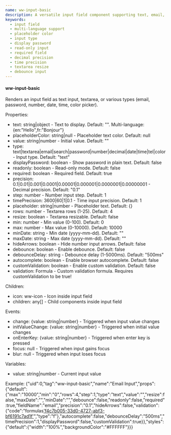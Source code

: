 ```yaml
---
name: ww-input-basic
description: A versatile input field component supporting text, email, password, and more types with customizable properties for multi-language text, placeholder color, precision, and features like read-only mode, required validation, and debounce functionality.
keywords:
  - input field
  - multi-language support
  - placeholder color
  - input type
  - display password
  - read-only input
  - required field
  - decimal precision
  - time precision
  - textarea resize
  - debounce input
---
```


#### ww-input-basic

Renders an input field as text input, textarea, or various types (email, password, number, date, time, color picker).

Properties:
- text: string|object - Text to display. Default: "". Multi-language: {en:"Hello",fr:"Bonjour"}
- placeholderColor: string|null - Placeholder text color. Default: null
- value: string|number - Initial value. Default: ""
- type: text|textarea|email|search|password|number|decimal|date|time|tel|color - Input type. Default: "text"
- displayPassword: boolean - Show password in plain text. Default: false
- readonly: boolean - Read-only mode. Default: false
- required: boolean - Required field. Default: true
- precision: 0.1|0.01|0.001|0.0001|0.00001|0.000001|0.0000001|0.00000001 - Decimal precision. Default: "0.1"
- step: number - Number input step. Default: 1
- timePrecision: 3600|60|1|0.1 - Time input precision. Default: 1
- placeholder: string|number - Placeholder text. Default: {}
- rows: number - Textarea rows (1-25). Default: 4
- resize: boolean - Textarea resizable. Default: false
- min: number - Min value (0-100). Default: 0
- max: number - Max value (0-10000). Default: 10000
- minDate: string - Min date (yyyy-mm-dd). Default: ""
- maxDate: string - Max date (yyyy-mm-dd). Default: ""
- hideArrows: boolean - Hide number input arrows. Default: false
- debounce: boolean - Enable debounce. Default: false
- debounceDelay: string - Debounce delay (1-5000ms). Default: "500ms"
- autocomplete: boolean - Enable browser autocomplete. Default: false
- customValidation: boolean - Enable custom validation. Default: false
- validation: Formula - Custom validation formula. Requires customValidation to be true!

Children:
- icon: ww-icon - Icon inside input field
- children: any[] - Child components inside input field

Events:
- change: {value: string|number} - Triggered when input value changes
- initValueChange: {value: string|number} - Triggered when initial value changes
- onEnterKey: {value: string|number} - Triggered when enter key is pressed
- focus: null - Triggered when input gains focus
- blur: null - Triggered when input loses focus

Variables:
- value: string|number - Current input value

Example:
<elements>
{"uid":0,"tag":"ww-input-basic","name":"Email Input","props":{"default":{"max":"10000","min":"0","rows":4,"step":1,"type":"text","value":"","resize":false,"maxDate":"","minDate":"","debounce":false,"readonly":false,"required":true,"fieldName":"email","precision":"0.1","hideArrows":false,"validation":{"code":"formulas['f4c7b005-33d0-4727-abf3-bf6191c7ad1f'](context.local.data?.['form']?.['fields']?.['email']?.['value'])","type":"f"},"autocomplete":false,"debounceDelay":"500ms","timePrecision":1,"displayPassword":false,"customValidation":true}},"styles":{"default":{"width":"100%","backgroundColor":"#FFFFFF"}}}
</elements>

